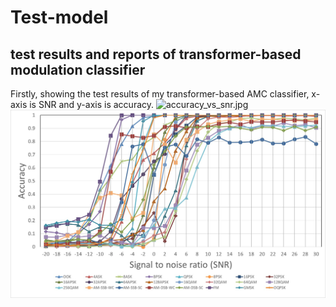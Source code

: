 # Test-model
test results and reports of transformer-based modulation classifier
---
Firstly, showing the test results of my transformer-based AMC classifier, x-axis is SNR and y-axis is accuracy.
![accuracy_vs_snr.jpg](attachment:accuracy_vs_snr.jpg)
![accuracy_vs_snr.jpg](https://github.com/louisinhit/Test-model/blob/master/accuracy_vs_snr.jpg)
